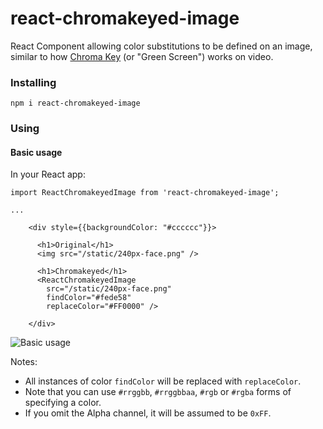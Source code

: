 # react-chromakeyed-image
React Component allowing color substitutions to be defined on an image, similar to how [Chroma Key](https://en.wikipedia.org/wiki/Chroma_key) (or "Green Screen") works on video.

### Installing
`npm i react-chromakeyed-image`

### Using

#### Basic usage
In your React app:

```JSX
import ReactChromakeyedImage from 'react-chromakeyed-image';

...

    <div style={{backgroundColor: "#cccccc"}}>

      <h1>Original</h1>
      <img src="/static/240px-face.png" />

      <h1>Chromakeyed</h1>
      <ReactChromakeyedImage 
        src="/static/240px-face.png" 
        findColor="#fede58" 
        replaceColor="#FF0000" />

    </div>
```
![Basic usage](https://github.com/themillhousegroup/react-chromakeyed-image/docs/images/basic.png)

Notes:
- All instances of color `findColor` will be replaced with `replaceColor`.
- Note that you can use `#rrggbb`, `#rrggbbaa`, `#rgb` or `#rgba` forms of specifying a color.
- If you omit the Alpha channel, it will be assumed to be `0xFF`.



